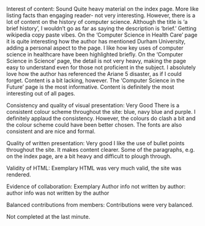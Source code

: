 Interest of content: Sound
Quite heavy material on the index page. More like listing facts than engaging reader- not very interesting. However, there is a lot of content on the history of computer science. Although the title is ‘a brief history’, I wouldn’t go as far as saying the description is ‘brief.’ Getting wikipedia copy paste vibes.
On the ‘Computer Science in Health Care’ page it is quite interesting how the author has mentioned Durham University, adding a personal aspect to the page. I like how key uses of computer science in healthcare have been highlighted briefly. 
On the ‘Computer Science in Science’ page, the detail is not very heavy, making the page easy to understand even for those not proficient in the subject. I absolutely love how the author has referenced the Ariane 5 disaster, as if I could forget. Content is a bit lacking, however.
The ‘Computer Science in the Future’ page is the most informative. Content is definitely the most interesting out of all pages.

Consistency and quality of visual presentation: Very Good
There is a consistent colour scheme throughout the site: blue, navy blue and purple. I definitely applaud the consistency. However, the colours do clash a bit and the colour scheme could have been better chosen. The fonts are also consistent and are nice and formal.

Quality of written presentation: Very good
I like the use of bullet points throughout the site. It makes content clearer. Some of the paragraphs, e.g. on the index page, are a bit heavy and difficult to plough through.

Validity of HTML: Exemplary
HTML was very much valid, the site was rendered.

Evidence of collaboration: Exemplary
Author info not written by author: author info was not written by the author

Balanced contributions from members: Contributions were very balanced.

Not completed at the last minute.

